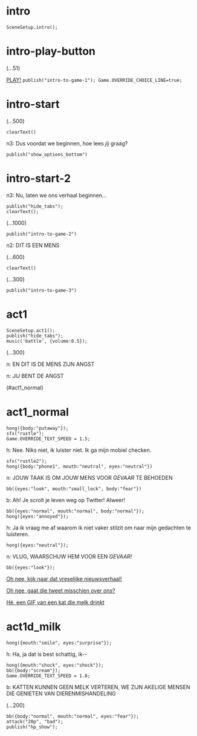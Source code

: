 # intro

`SceneSetup.intro();`

# intro-play-button

(...51)

[PLAY!](#intro-start) `publish("intro-to-game-1"); Game.OVERRIDE_CHOICE_LINE=true;`

# intro-start

(...500)

`clearText()`

n3: Dus voordat we beginnen, hoe lees *jij* graag?

`publish("show_options_bottom")`

# intro-start-2

n3: Nu, laten we ons verhaal beginnen...

```
publish("hide_tabs");
clearText();
```

(...1000)

`publish("intro-to-game-2")`

n2: DIT IS EEN MENS

(...600)

`clearText()`

(...300)

`publish("intro-to-game-3")`

# act1

```
SceneSetup.act1();
publish("hide_tabs");
music('battle', {volume:0.5});
```

(...300)

n: EN DIT IS DE MENS ZIJN ANGST

n: _JIJ_ BENT DE ANGST

(#act1_normal)


# act1_normal

```
hong({body:"putaway"});
sfx("rustle");
Game.OVERRIDE_TEXT_SPEED = 1.5;
```

h: Nee. Niks niet, ik luister niet. Ik ga mijn mobiel checken.

```
sfx("rustle2");
hong({body:"phone1", mouth:"neutral", eyes:"neutral"})
```

n: JOUW TAAK IS OM JOUW MENS VOOR *GEVAAR* TE BEHOEDEN

`bb({eyes:"look", mouth:"small_lock", body:"fear"})`

b: Ah! Je scrolt je leven weg op Twitter! Alweer!

```
bb({eyes:"normal", mouth:"normal", body:"normal"});
hong({eyes:"annoyed"});
```

h: Ja ik vraag me af waarom ik niet vaker stilzit om naar mijn gedachten te luisteren.

`hong({eyes:"neutral"});`

n: VLUG, WAARSCHUW HEM VOOR EEN *GEVAAR!*

```
bb({eyes:"look"});
```

[Oh nee, kijk naar dat vreselijke nieuwsverhaal!](#act1d_news)

[Oh nee, gaat die tweet misschien over *ons*?](#act1d_subtweet)

[Hé, een GIF van een kat die melk drinkt](#act1d_milk)

# act1d_milk

`hong({mouth:"smile", eyes:"surprise"});`

h: Ha, ja dat is best schattig, ik--

```
hong({mouth:"shock", eyes:"shock"});
bb({body:"scream"});
Game.OVERRIDE_TEXT_SPEED = 1.8;
```

b: KATTEN KUNNEN GEEN MELK VERTEREN, WE ZIJN AKELIGE MENSEN DIE GENIETEN VAN DIERENMISHANDELING

(...200)

```
bb({body:"normal", mouth:"normal", eyes:"fear"});
attack("20p", "bad");
publish("hp_show");
```



